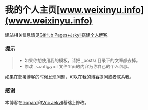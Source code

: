 # 我的个人主页[www.weixinyu.info](www.weixinyu.info)

建站相关信息请见[GitHub Pages+Jekyll搭建个人博客](http://www.weixinyu.info/2017/08/GitHub-Pages+Jekyll%E6%90%AD%E5%BB%BA%E4%B8%AA%E4%BA%BA%E5%8D%9A%E5%AE%A2/). 


### 提示

>* 如果你想使用我的模板，请把 _posts/ 目录下的文章都去掉。
>* 修改 _config.yml 文件里面的内容为你自己的个人信息。

如果在部署博客的时候发现问题，可以在我的[博客](http://slowlythinking.github.io)提问或者联系我。        


### 感谢   

本博客在[leopard](http://baixin.io)和[Vno Jekyll](https://github.com/onevcat/vno-jekyll)基础上修改。  
